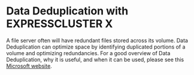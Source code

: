 # Data Deduplication with EXPRESSCLUSTER X
A file server often will have redundant files stored across its volume. Data Deduplication can optimize space by identifying duplicated portions of a volume and optimizing redundancies. For a good overview of Data Deduplication, why it is useful, and when it can be used, please see this [Microsoft website](https://docs.microsoft.com/en-us/windows-server/storage/data-deduplication/overview).

